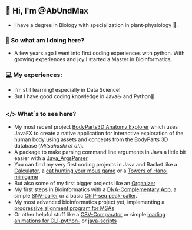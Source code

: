 ## 🌿 Hi, I'm @AbUndMax
- I have a degree in Biology with specialization in plant-physiology 🧬.
### 🎈 So what am I doing here?
- A few years ago I went into first coding experiences with python. With growing experiences and joy I started a Master in Bioinformatics.

### 💻 My experiences:
-  I’m still learning! especially in Data Science!
-  But I have good coding knowledge in Java☕️ and Python🐍

### </> What`s to see here?
- My most recent project [BodyParts3D Anatomy Explorer](https://github.com/AbUndMax/BodyParts3D_Anatomy_Explorer) which uses JavaFX to create a native application for interactive exploration of the human body using assets and concepts from the BodyParts 3D database (*Mitsuhashi et al.*).
- A package to make parsing command line arguments in Java a little bit easier with a [Java_ArgsParser](https://github.com/AbUndMax/Java_ArgsParser)
- You can find my very first coding projects in Java and Racket like a [Calculator](https://github.com/AbUndMax/JAVA-Calculator), a [cat hunting your mous game](https://github.com/AbUndMax/cat-hunts-food-Racket-Minigame) or a [Towers of Hanoi minigame](https://github.com/AbUndMax/Towers-Of-Hanoi-JavaGame)
- But also some of my first bigger projects like an [Organizer](https://github.com/AbUndMax/Organizer-App_Java-swing)
- My first steps in Bioinformatics with a [DNA-Complementary App](https://github.com/AbUndMax/DNA-Complementary-App), a simple [SNV-caller](https://github.com/AbUndMax/SNVcaller) or a basic [ChIP-seq peak-caller](https://github.com/AbUndMax/ChIP-seq_peak-caller).
- My most advanced bioinformatics project yet, implementing a [progressive alignment program for MSAs](https://github.com/AbUndMax/progressiveAligner)
- Or other helpful stuff like a [CSV-Comparator](https://github.com/AbUndMax/CSVcomparator-Batch-Program) or simple [loading animations for CLI-python-](https://github.com/AbUndMax/loadpy) or [java-scripts](https://github.com/AbUndMax/HoldMyCoffee)

<!---
AbUndMax/AbUndMax is a ✨ special ✨ repository because its `README.md` (this file) appears on your GitHub profile.
You can click the Preview link to take a look at your changes.
--->
